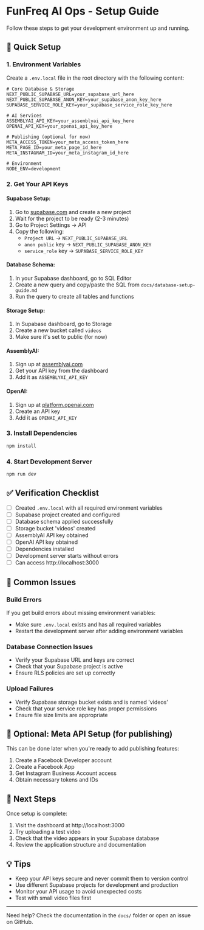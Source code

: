 # FunFreq AI Ops - Setup Guide

Follow these steps to get your development environment up and running.

## 🚀 Quick Setup

### 1. Environment Variables

Create a `.env.local` file in the root directory with the following content:

```env
# Core Database & Storage
NEXT_PUBLIC_SUPABASE_URL=your_supabase_url_here
NEXT_PUBLIC_SUPABASE_ANON_KEY=your_supabase_anon_key_here
SUPABASE_SERVICE_ROLE_KEY=your_supabase_service_role_key_here

# AI Services
ASSEMBLYAI_API_KEY=your_assemblyai_api_key_here
OPENAI_API_KEY=your_openai_api_key_here

# Publishing (optional for now)
META_ACCESS_TOKEN=your_meta_access_token_here
META_PAGE_ID=your_meta_page_id_here
META_INSTAGRAM_ID=your_meta_instagram_id_here

# Environment
NODE_ENV=development
```

### 2. Get Your API Keys

#### Supabase Setup:
1. Go to [supabase.com](https://supabase.com) and create a new project
2. Wait for the project to be ready (2-3 minutes)
3. Go to Project Settings → API
4. Copy the following:
   - `Project URL` → `NEXT_PUBLIC_SUPABASE_URL`
   - `anon public` key → `NEXT_PUBLIC_SUPABASE_ANON_KEY`
   - `service_role` key → `SUPABASE_SERVICE_ROLE_KEY`

#### Database Schema:
1. In your Supabase dashboard, go to SQL Editor
2. Create a new query and copy/paste the SQL from `docs/database-setup-guide.md`
3. Run the query to create all tables and functions

#### Storage Setup:
1. In Supabase dashboard, go to Storage
2. Create a new bucket called `videos`
3. Make sure it's set to public (for now)

#### AssemblyAI:
1. Sign up at [assemblyai.com](https://www.assemblyai.com/)
2. Get your API key from the dashboard
3. Add it as `ASSEMBLYAI_API_KEY`

#### OpenAI:
1. Sign up at [platform.openai.com](https://platform.openai.com/)
2. Create an API key
3. Add it as `OPENAI_API_KEY`

### 3. Install Dependencies

```bash
npm install
```

### 4. Start Development Server

```bash
npm run dev
```

## ✅ Verification Checklist

- [ ] Created `.env.local` with all required environment variables
- [ ] Supabase project created and configured
- [ ] Database schema applied successfully
- [ ] Storage bucket 'videos' created
- [ ] AssemblyAI API key obtained
- [ ] OpenAI API key obtained
- [ ] Dependencies installed
- [ ] Development server starts without errors
- [ ] Can access http://localhost:3000

## 🚨 Common Issues

### Build Errors
If you get build errors about missing environment variables:
- Make sure `.env.local` exists and has all required variables
- Restart the development server after adding environment variables

### Database Connection Issues
- Verify your Supabase URL and keys are correct
- Check that your Supabase project is active
- Ensure RLS policies are set up correctly

### Upload Failures
- Verify Supabase storage bucket exists and is named 'videos'
- Check that your service role key has proper permissions
- Ensure file size limits are appropriate

## 🔧 Optional: Meta API Setup (for publishing)

This can be done later when you're ready to add publishing features:

1. Create a Facebook Developer account
2. Create a Facebook App
3. Get Instagram Business Account access
4. Obtain necessary tokens and IDs

## 🎯 Next Steps

Once setup is complete:
1. Visit the dashboard at http://localhost:3000
2. Try uploading a test video
3. Check that the video appears in your Supabase database
4. Review the application structure and documentation

## 💡 Tips

- Keep your API keys secure and never commit them to version control
- Use different Supabase projects for development and production
- Monitor your API usage to avoid unexpected costs
- Test with small video files first

---

Need help? Check the documentation in the `docs/` folder or open an issue on GitHub. 